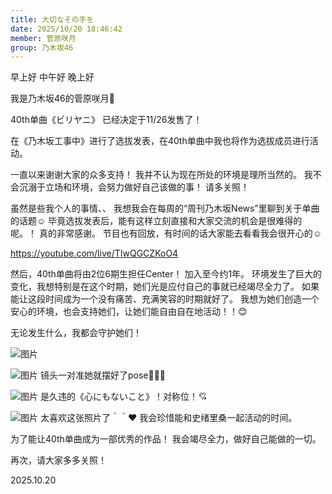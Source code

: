 ```yaml
---
title: 大切なその手を
date: 2025/10/20 18:46:42
member: 菅原咲月
group: 乃木坂46
---
```


早上好
中午好
晚上好






我是乃木坂46的菅原咲月🌙








40th单曲《ビリヤニ》
已经决定于11/26发售了！





在《乃木坂工事中》进行了选拔发表，在40th单曲中我也将作为选拔成员进行活动。

一直以来谢谢大家的众多支持！
我并不认为现在所处的环境是理所当然的。
我不会沉溺于立场和环境，会努力做好自己该做的事！
请多关照！



虽然是些我个人的事情、、
我想我会在每周的“周刊乃木坂News”里聊到关于单曲的话题☺︎
毕竟选拔发表后，能有这样立刻直接和大家交流的机会是很难得的呢。！
真的非常感谢。
节目也有回放，有时间的话大家能去看看我会很开心的☺️


https://youtube.com/live/TIwQGCZKoO4









然后，40th单曲将由2位6期生担任Center！
加入至今约1年。
环境发生了巨大的变化，我想特别是在这个时期，她们光是应付自己的事就已经竭尽全力了。
如果能让这段时间成为一个没有痛苦、充满笑容的时期就好了。
我想为她们创造一个安心的环境，也会支持她们，让她们能自由自在地活动！！😊


无论发生什么，我都会守护她们！
























![图片](https://www.nogizaka46.com/files/46/diary/n46/MEMBER/moblog/202510/mob6LpZmV.jpg)






![图片](https://www.nogizaka46.com/files/46/diary/n46/MEMBER/moblog/202510/mob8vfefM.jpg)
镜头一对准她就摆好了pose👼🏻✨




![图片](https://www.nogizaka46.com/files/46/diary/n46/MEMBER/moblog/202510/mobw6j8uZ.jpg)
是久违的《心にもないこと》！对称位！💘




![图片](https://www.nogizaka46.com/files/46/diary/n46/MEMBER/moblog/202510/mobmnUvi9.jpg)
太喜欢这张照片了＾＾❤️
我会珍惜能和史绪里桑一起活动的时间。















为了能让40th单曲成为一部优秀的作品！
我会竭尽全力，做好自己能做的一切。

再次，请大家多多关照！





















2025.10.20